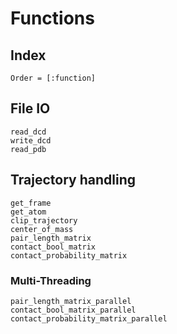 # Functions

## Index
```@index
Order = [:function]
```

## File IO
```@docs
read_dcd
write_dcd
read_pdb
```

## Trajectory handling
```@docs
get_frame
get_atom
clip_trajectory
center_of_mass
pair_length_matrix
contact_bool_matrix
contact_probability_matrix
```

### Multi-Threading
```@docs
pair_length_matrix_parallel
contact_bool_matrix_parallel
contact_probability_matrix_parallel
```
